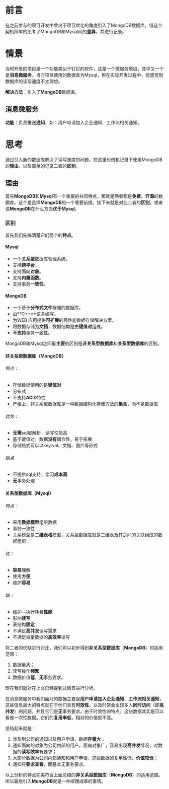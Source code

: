 # 前言
在之前参与的项目开发中曾出于项目优化的角度引入了MongoDB数据库。借这个契机简单的思考了MongoDB和Mysql间的**差异**，并进行记录。

# 情景
当时开发的项目是一个功能类似于钉钉的软件，这是一个微服务项目，其中又一个是**消息微服务**。当时项目使用的数据库为Mysql，但在实际开发过程中，能感觉到数据库的读写速度不太理想。

**解决方法**：引入了**MongoDB**数据库。
## 消息微服务
**功能**：负责推送**通知**，如：用户申请加入企业通知、工作流相关通知。

# 思考
通过引入新的数据库解决了读写速度的问题，在这里也借机记录下使用MongoDB的**理由**，以及简单的记录二者的**区别**。

## 理由
首先**MongoDB**和**Mysql**有一个重要的共同特点，那就是两者都是**免费、开源**的数据库。这个是选择**MongoDB**的一个重要前提。接下来就是对比二者的**区别**，或者说**MongoDB**在什么方面**优于Mysql**。

### 区别
首先我们先搞清楚它们两个的**特点**。
#### **Mysql**
- 一个**关系型**数据库管理系统。
- 支持**跨平台**。
- 支持面向**对象**。
- 支持**内置函数**。
- 支持事务**一致性**。

#### **MongoDB**
- 一个基于**分布式文件**存储的数据库。
- 由**C++**语言编写。
- 为WEB 应用提供**可扩展**的高性能数据存储解决方案。
- 将数据存储为**文档**，数据结构是由**键值对**组成。
- **不支持**事务一致性。

MongoDB和Mysql之间最**主要**的区别是**非关系型数据库**和**关系型数据库**的区别。
#### 非关系型数据库（MongoDB）
###### 特点：
- 存储数据使用的是**键值对**
- 分布式
- 不支持**ACID**特性
- 严格上，非关系型数据库是一种数据结构化存储方法的**集合**，而不是数据库

###### 优势：
- **无需**sql层解析，读写性能高
- 基于键值对，数据**没有**耦合性，易于拓展
- 存储格式可以以key:val、文档、图片等形式

###### 缺点
- 不提供sql支持，学习**成本高**
- **无**事务处理

#### 关系型数据库（Mysql）

###### 特点：
- 采用**数据模型**组织数据
- 事务一致性
- 关系模型是**二维表格**模型，关系型数据库就是二维表及其之间的关联组成的数据组织

###### 优：
- **容易**理解
- 使用**方便**
- 维护**容易**

###### 缺：
- 维护—执行耗费**性能**
- 影响**读写**
- 表结构**固定**
- 不满足**高并发**读写需求
- 不满足海量数据的**高效率**读写

将二者的优缺进行对比，我们可以初步得到**非关系型数据库**（**MongoDB**）的适用范围：
1.	数据量**大**；
2.	读写操作**频繁**
3.	数据价值**低**，**无**事务要求。

现在我们就对在上文已经提到过情景进行分析。

在消息微服务中我们面对的数据主要是**用户申请加入企业通知**、**工作流相关通知**，这些信息最大的特点就在于他们具有**时效性**，以及时常会出现多人**同时访问**（即**高并发**）的问题，并且它们是**无**事务要求。由于时效性的特点，这些数据其实是可以看做一次性数据。它们的**复用率低**，相对的价值就不高。

总结起来就是：
1.	涉及到公司的通知以及用户申请，数据**存量大**；
2.	通知面向的对象为公司内部的用户，面向对象广，容易出现**高并发**情况，对数据的**读写效率**有要求；
3.	大部分数据为公司内部通知和用户申请，这些数据的复用性低，**价值较低**；
4.	通知只**要求查看**，而基本无事务要求。

以上分析的特点完美符合上面总结的**非关系型数据库**（**MongoDB**）的适用范围，所以最后引入**MongoDB**就是一件顺理成章的事情。